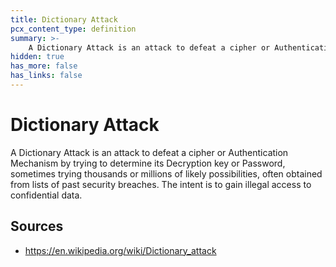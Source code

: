 ```yaml
---
title: Dictionary Attack
pcx_content_type: definition
summary: >-
    A Dictionary Attack is an attack to defeat a cipher or Authentication Mechanism by trying to determine its Decryption key  or Password, sometimes trying thousands or millions of likely possibilities, often obtained from lists of past security breaches. The intent is to gain illegal access to confidential data.
hidden: true
has_more: false
has_links: false
---
```


# Dictionary Attack

A Dictionary Attack is an attack to defeat a cipher or Authentication Mechanism by trying to determine its Decryption key or Password, sometimes trying thousands or millions of likely possibilities, often obtained from lists of past security breaches. The intent is to gain illegal access to confidential data.

## Sources

-   https://en.wikipedia.org/wiki/Dictionary_attack
